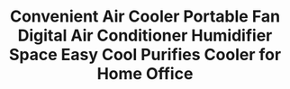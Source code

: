 ---
templateKey: product
id: '32914217114'
title: >-
  Convenient Air Cooler Portable Fan Digital Air Conditioner Humidifier Space
  Easy Cool Purifies Cooler for Home Office
images:
  - >-
    /img/0_Convenient-Air-Cooler-Portable-Fan-Digital-Air-Conditioner-Humidifier-Space-Easy-Cool-Purifies-Cooler-for-Home.jpg
  - >-
    /img/1_Convenient-Air-Cooler-Portable-Fan-Digital-Air-Conditioner-Humidifier-Space-Easy-Cool-Purifies-Cooler-for-Home.jpg
  - >-
    /img/2_Convenient-Air-Cooler-Portable-Fan-Digital-Air-Conditioner-Humidifier-Space-Easy-Cool-Purifies-Cooler-for-Home.jpg
  - >-
    /img/3_Convenient-Air-Cooler-Portable-Fan-Digital-Air-Conditioner-Humidifier-Space-Easy-Cool-Purifies-Cooler-for-Home.jpg
  - >-
    /img/4_Convenient-Air-Cooler-Portable-Fan-Digital-Air-Conditioner-Humidifier-Space-Easy-Cool-Purifies-Cooler-for-Home.jpg
  - >-
    /img/5_Convenient-Air-Cooler-Portable-Fan-Digital-Air-Conditioner-Humidifier-Space-Easy-Cool-Purifies-Cooler-for-Home.jpg
options:
  - title: Ships From
    options:
      - optionId: '200007763:201336100'
        text: China
      - optionId: '200007763:201336101'
        text: Germany
      - optionId: '200007763:201336103'
        text: Russian Federation
      - optionId: '200007763:201336106'
        text: United States
variants:
  - skuAttr: '200007763:201336100'
    pricing: '17.96'
    discount: '11.67'
    combinedAttributes:
      - '200007763:201336100'
  - skuAttr: '200007763:201336101'
    pricing: '34.82'
    discount: '22.63'
    combinedAttributes:
      - '200007763:201336101'
  - skuAttr: '200007763:201336103'
    pricing: '17.96'
    discount: '11.67'
    combinedAttributes:
      - '200007763:201336103'
  - skuAttr: '200007763:201336106'
    pricing: '46.61'
    discount: '30.30'
    combinedAttributes:
      - '200007763:201336106'
tags:
  - Technology
  - Other
  - Power Source
  - USB
  - Max. Power
  - <20W
  - Rotation Way
  - Without Rotation
  - Model Number
  - Portable Mini Air Conditioner Multifunction Cooling Fan
  - Air supply mode
  - Other
  - Suspender Length
  - No Suspender
  - Usage
  - Home
  - Fan Speed
  - Other
  - Application
  - 10-15㎡
  - Brand Name
  - ICOCO
  - Timing Function
  - No Timing
  - Size
  - <1050MM
  - Type
  - Cooling Only
  - Rotary Vane Quantity
  - Without Vane
  - Installation
  - Mini
  - Power (W)
  - 9w
  - Max. Timing Limit
  - No Timing
  - Type
  - Air Cooling Fan
  - Material
  - PLASTIC
  - Wind Type
  - 'Natural Wind, Sleep Wind, Prevailing Wind'
  - Certification
  - CE
  - Controlling Mode
  - NORMAL
  - Voltage (V)
  - 5V
meta: {}
---